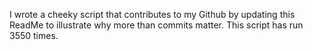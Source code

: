I wrote a cheeky script that contributes to my Github by updating this ReadMe to illustrate why more than commits matter. This script has run 3550 times.